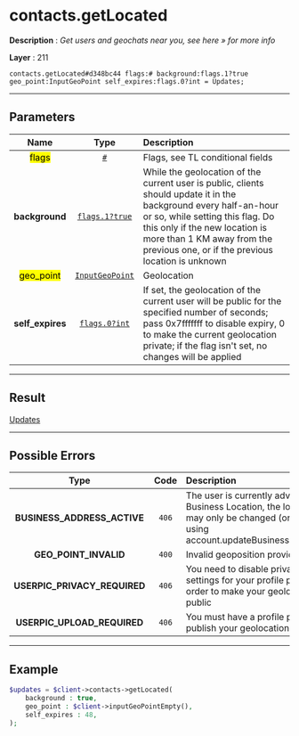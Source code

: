 # contacts.getLocated

**Description** : *Get users and geochats near you, see here » for more info*

**Layer** : 211

```tl
contacts.getLocated#d348bc44 flags:# background:flags.1?true geo_point:InputGeoPoint self_expires:flags.0?int = Updates;
```

---

## Parameters

| Name | Type | Description |
| :---: | :---: | :--- |
| <mark>flags</mark> | [`#`](type/#) | Flags, see TL conditional fields |
| **background** | [`flags.1?true`](type/true) | While the geolocation of the current user is public, clients should update it in the background every half-an-hour or so, while setting this flag. Do this only if the new location is more than 1 KM away from the previous one, or if the previous location is unknown |
| <mark>geo_point</mark> | [`InputGeoPoint`](type/InputGeoPoint) | Geolocation |
| **self_expires** | [`flags.0?int`](type/int) | If set, the geolocation of the current user will be public for the specified number of seconds; pass 0x7fffffff to disable expiry, 0 to make the current geolocation private; if the flag isn't set, no changes will be applied |

---

## Result

[Updates](type/Updates)

---

## Possible Errors

| Type | Code | Description |
| :---: | :---: | :--- |
| **BUSINESS_ADDRESS_ACTIVE** | `406` | The user is currently advertising a Business Location, the location may only be changed (or removed) using account.updateBusinessLocation ».   |
| **GEO_POINT_INVALID** | `400` | Invalid geoposition provided |
| **USERPIC_PRIVACY_REQUIRED** | `406` | You need to disable privacy settings for your profile picture in order to make your geolocation public |
| **USERPIC_UPLOAD_REQUIRED** | `406` | You must have a profile picture to publish your geolocation |

---

## Example

```php
$updates = $client->contacts->getLocated(
	background : true,
	geo_point : $client->inputGeoPointEmpty(),
	self_expires : 48,
);
```